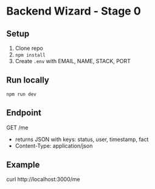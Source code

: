 # Backend Wizard - Stage 0

## Setup
1. Clone repo
2. `npm install`
3. Create `.env` with EMAIL, NAME, STACK, PORT

## Run locally
`npm run dev`

## Endpoint
GET /me
- returns JSON with keys: status, user, timestamp, fact
- Content-Type: application/json

## Example
curl http://localhost:3000/me
